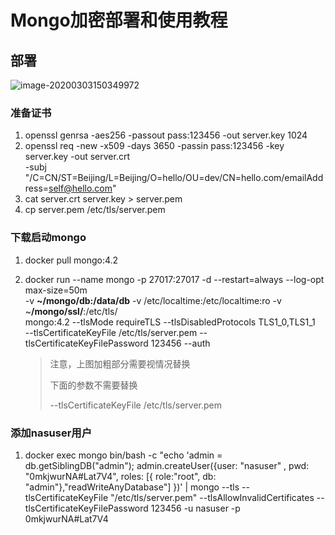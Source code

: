 # Mongo加密部署和使用教程

## 部署

![image-20200303150349972](C:\Users\Friday\AppData\Roaming\Typora\typora-user-images\image-20200303150349972.png)

### 准备证书

1. openssl genrsa -aes256 -passout pass:123456 -out server.key 1024
2. openssl req -new -x509 -days 3650 -passin pass:123456 -key server.key -out server.crt \
   -subj "/C=CN/ST=Beijing/L=Beijing/O=hello/OU=dev/CN=hello.com/emailAddress=self@hello.com"
3. cat server.crt server.key > server.pem
4. cp server.pem /etc/tls/server.pem

### 下载启动mongo

1. docker pull mongo:4.2

2. docker run --name mongo -p 27017:27017 -d --restart=always --log-opt max-size=50m \
   -v **~/mongo/db:/data/db** -v /etc/localtime:/etc/localtime:ro -v ~**/mongo/ssl/**:/etc/tls/ \
   mongo:4.2 --tlsMode requireTLS --tlsDisabledProtocols TLS1_0,TLS1_1 \
   --tlsCertificateKeyFile /etc/tls/server.pem --tlsCertificateKeyFilePassword 123456 --auth
   
   > 注意，上图加粗部分需要视情况替换
   >
   > 下面的参数不需要替换
   >
   > --tlsCertificateKeyFile /etc/tls/server.pem

### 添加nasuser用户

1. docker exec mongo bin/bash -c "echo 'admin = db.getSiblingDB(\"admin\"); admin.createUser({user: \"nasuser\" , pwd: \"0mkjwurNA#Lat7V4\", roles: [{ role:\"root\", db: \"admin\"},\"readWriteAnyDatabase\"] })' | mongo --tls --tlsCertificateKeyFile "/etc/tls/server.pem" --tlsAllowInvalidCertificates --tlsCertificateKeyFilePassword 123456 -u nasuser -p 0mkjwurNA#Lat7V4

